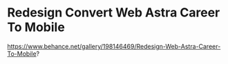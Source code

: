 # Redesign Convert Web Astra Career To Mobile
https://www.behance.net/gallery/198146469/Redesign-Web-Astra-Career-To-Mobile?
